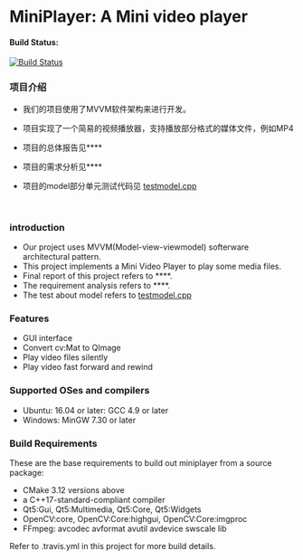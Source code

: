 # MiniPlayer: A Mini video player

#### Build Status:

[![Build Status](https://travis-ci.org/eypidan/MiniPremiere.svg?branch=master)](https://travis-ci.org/eypidan/MiniPremiere)



### 项目介绍
- 我们的项目使用了MVVM软件架构来进行开发。

- 项目实现了一个简易的视频播放器，支持播放部分格式的媒体文件，例如MP4

- 项目的总体报告见****

- 项目的需求分析见****

- 项目的model部分单元测试代码见 [testmodel.cpp](https://github.com/eypidan/MiniPremiere/blob/master/model/testmodel.cpp)

  

  <br>
### introduction
- Our project uses MVVM(Model-view-viewmodel) softerware architectural pattern.
- This project implements a Mini Video Player to play some media files.
- Final report of this project refers to ****.
- The requirement analysis refers to ****.
- The test about model refers to  [testmodel.cpp](https://github.com/eypidan/MiniPremiere/blob/master/model/testmodel.cpp)

### Features

- GUI interface
- Convert cv:Mat to  QImage
- Play  video files silently
- Play video fast forward and rewind 

### Supported OSes and compilers

- Ubuntu: 16.04 or later: GCC 4.9 or later
- Windows: MinGW 7.30 or later

### Build Requirements

These are the base requirements to build out miniplayer from  a source package:

* CMake 3.12 versions above
* a C++17-standard-compliant compiler
* Qt5:Gui, Qt5:Multimedia, Qt5:Core, Qt5:Widgets 
* OpenCV:core, OpenCV:Core:highgui, OpenCV:Core:imgproc
* FFmpeg: avcodec avformat avutil avdevice swscale lib

Refer to .travis.yml in this project for more build details.





